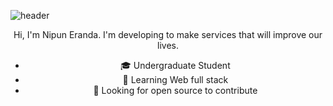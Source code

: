 ![header](https://capsule-render.vercel.app/api?type=wave&color=auto&height=300&section=header&text=HELLO%20MATE🙃&fontSize=90)

<center>
Hi, I'm Nipun Eranda. I'm developing to make services that will improve our lives.

- :mortar_board: Undergraduate Student
- 🌱 Learning Web full stack
- 🤔 Looking for open source to contribute

<!--

![footer](https://capsule-render.vercel.app/api?type=wave&color=gradient&height=150&section=footer)
-->
</center>
